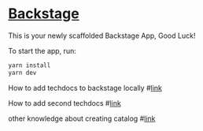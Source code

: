 # [Backstage](https://backstage.io)

This is your newly scaffolded Backstage App, Good Luck!

To start the app, run:

```sh
yarn install
yarn dev
```

How to add techdocs to backstage locally
#[link](./catalogs/examples/docs/index.md)

How to add second techdocs
#[link](./catalogs/examples/docs/second.md)

other knowledge about creating catalog
#[link](./catalogs/examples-2/docs/index.md)
